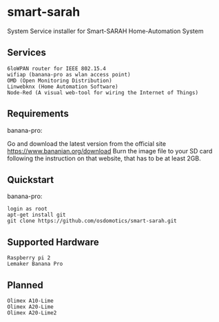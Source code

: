 smart-sarah
===========

System Service installer for Smart-SARAH Home-Automation System

Services
--------

    6loWPAN router for IEEE 802.15.4
    wifiap (banana-pro as wlan access point)
    OMD (Open Monitoring Distribution)
    Linwebknx (Home Automation Software)
    Node-Red (A visual web-tool for wiring the Internet of Things)     

Requirements
------------

banana-pro:

Go and download the latest version from the official site https://www.bananian.org/download Burn the image file to your SD card following the instruction on that website, that has to be at least 2GB.

Quickstart
----------

banana-pro:

    login as root
    apt-get install git
    git clone https://github.com/osdomotics/smart-sarah.git
  

Supported Hardware
------------------

    Raspberry pi 2
    Lemaker Banana Pro


Planned
-------

    Olimex A10-Lime
    Olimex A20-Lime
    Olimex A20-Lime2


